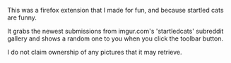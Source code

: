This was a firefox extension that I made for fun, and because startled cats are funny.

It grabs the newest submissions from imgur.com's 'startledcats' subreddit gallery and shows a random one to you when you click the toolbar button.

I do not claim ownership of any pictures that it may retrieve.